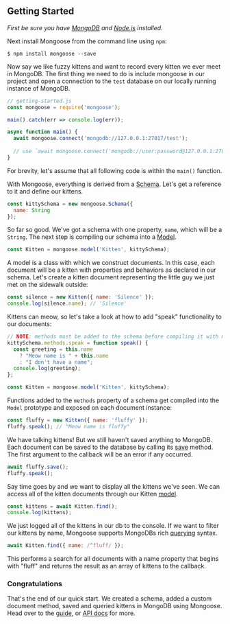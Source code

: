 ## Getting Started

<style>
  hr {
    display: block;
    margin-top: 40px;
    margin-bottom: 40px;
    border: 0px;
    height: 1px;
    background-color: #232323;
    width: 100%;
  }
</style>

_First be sure you have [MongoDB](http://www.mongodb.org/downloads) and [Node.js](http://nodejs.org/) installed._

Next install Mongoose from the command line using `npm`:

```
$ npm install mongoose --save
```

Now say we like fuzzy kittens and want to record every kitten we ever meet
in MongoDB.
The first thing we need to do is include mongoose in our project and open a
connection to the `test` database on our locally running instance of MongoDB.

```javascript
// getting-started.js
const mongoose = require('mongoose');

main().catch(err => console.log(err));

async function main() {
  await mongoose.connect('mongodb://127.0.0.1:27017/test');
  
  // use `await mongoose.connect('mongodb://user:password@127.0.0.1:27017/test');` if your database has auth enabled
}
```

For brevity, let's assume that all following code is within the `main()` function.

With Mongoose, everything is derived from a [Schema](guide.html).
Let's get a reference to it and define our kittens.

```javascript
const kittySchema = new mongoose.Schema({
  name: String
});
```

So far so good. We've got a schema with one property, `name`, which will be a  `String`. The next step is compiling our schema into a [Model](models.html).

```javascript
const Kitten = mongoose.model('Kitten', kittySchema);
```

A model is a class with which we construct documents.
In this case, each document will be a kitten with properties and behaviors as declared in our schema.
Let's create a kitten document representing the little guy we just met on the sidewalk outside:

```javascript
const silence = new Kitten({ name: 'Silence' });
console.log(silence.name); // 'Silence'
```

Kittens can meow, so let's take a look at how to add "speak" functionality
to our documents:

```javascript
// NOTE: methods must be added to the schema before compiling it with mongoose.model()
kittySchema.methods.speak = function speak() {
  const greeting = this.name
    ? "Meow name is " + this.name
    : "I don't have a name";
  console.log(greeting);
};

const Kitten = mongoose.model('Kitten', kittySchema);
```

Functions added to the `methods` property of a schema get compiled into
the `Model` prototype and exposed on each document instance:

```javascript
const fluffy = new Kitten({ name: 'fluffy' });
fluffy.speak(); // "Meow name is fluffy"
```

We have talking kittens! But we still haven't saved anything to MongoDB.
Each document can be saved to the database by calling its [save](model.html#model_Model-save) method. The first argument to the callback will be an error if any occurred.

```javascript
await fluffy.save();
fluffy.speak();
```

Say time goes by and we want to display all the kittens we've seen.
We can access all of the kitten documents through our Kitten [model](models.html).

```javascript
const kittens = await Kitten.find();
console.log(kittens);
```

We just logged all of the kittens in our db to the console.
If we want to filter our kittens by name, Mongoose supports MongoDBs rich [querying](queries.html) syntax.

```javascript
await Kitten.find({ name: /^fluff/ });
```

This performs a search for all documents with a name property that begins
with "fluff" and returns the result as an array of kittens to the callback.

### Congratulations

That's the end of our quick start. We created a schema, added a custom document method, saved and queried kittens in MongoDB using Mongoose. Head over to the [guide](guide.html), or [API docs](api/mongoose.html) for more.
